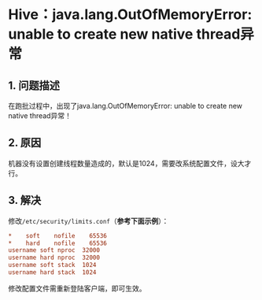 Hive：java.lang.OutOfMemoryError: unable to create new native thread异常
===================================================================================
## 1. 问题描述
在跑批过程中，出现了java.lang.OutOfMemoryError: unable to create new native thread异常！

## 2. 原因
机器没有设置创建线程数量造成的，默认是1024，需要改系统配置文件，设大才行。

## 3. 解决
修改`/etc/security/limits.conf`（**参考下面示例**）：
```ini
*    soft    nofile    65536
*    hard    nofile    65536
username soft nproc  32000
username hard nproc  32000
username soft stack  1024
username hard stack  1024
```
修改配置文件需重新登陆客户端，即可生效。